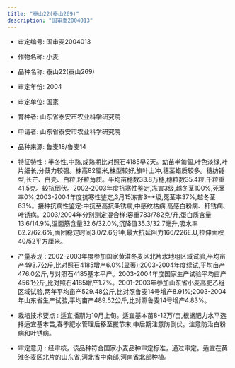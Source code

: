 ```yaml
---
title: "泰山22(泰山269)"
description: "国审麦2004013"
---
```

* 审定编号:  国审麦2004013

*  作物名称:  小麦

*  品种名称:  泰山22(泰山269)

*  审定年份:  2004

*  审定单位:  国家

* 育种者:  山东省泰安市农业科学研究院

*  申请者:  山东省泰安市农业科学研究院

*  品种来源:  鲁麦18/鲁麦14

*  特征特性 : 
半冬性,中熟,成熟期比对照石4185早2天。幼苗半匍匐,叶色淡绿,叶片细长,分蘖力较强。株高82厘米,株型较好,旗叶上冲,穗茎蜡质较多。穗纺锤型,长芒、白壳、白粒,籽粒角质。平均亩穗数33.8万穗,穗粒数35.4粒,千粒重41.5克。较抗倒伏。2002-2003年度抗寒性鉴定,冻害3级,越冬茎100%,死茎率0%;2003-2004年度抗寒性鉴定,3月15冻害3++级,死茎率37%,越冬茎63%。接种抗病性鉴定:中抗至高抗条锈病,中感纹枯病,高感白粉病、秆锈病、叶锈病。2003/2004年分别测定混合样:容重783/782克/升,蛋白质含量13.6/14.9%,温面筋含量32.6/32.0%,沉降值35.3/32.7毫升,吸水率62.2/62.6%,面团稳定时间3.0/2.6分钟,最大抗延阻力166/226E.U,拉伸面积40/52平方厘米。
 
*  产量表现 : 
2002-2003年度参加国家黄淮冬麦区北片水地组区域试验,平均亩产493.7公斤,比对照石4185增产6.0%(显著);2003-2004年度续试,平均亩产476.0公斤,与对照石4185基本平产。2003-2004年度国家生产试验平均亩产456.1公斤,比对照石4185增产1.7%。2001-2003年参加山东省小麦高肥乙组区域试验,两年平均亩产529.48公斤,比对照鲁麦14号增产8.91%;2003-2004年山东省生产试验,平均亩产489.52公斤,比对照鲁麦14号增产4.83%。

*  栽培技术要点 : 
适宜播期为10月上旬。适宜基本苗8-12万/亩,根据肥力水平选择适宜基本苗,春季肥水管理后移至拔节末,中后期注意防倒伏。注意防治白粉病和叶锈病。

*  审定意见 : 
经审核，该品种符合国家小麦品种审定标准，通过审定。适宜在黄淮冬麦区北片的山东省,河北省中南部,河南省北部种植。
